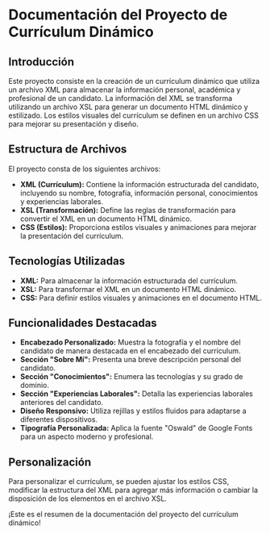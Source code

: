 # Documentación del Proyecto de Currículum Dinámico

## Introducción
Este proyecto consiste en la creación de un currículum dinámico que utiliza un archivo XML para almacenar la información personal, académica y profesional de un candidato. La información del XML se transforma utilizando un archivo XSL para generar un documento HTML dinámico y estilizado. Los estilos visuales del currículum se definen en un archivo CSS para mejorar su presentación y diseño.

## Estructura de Archivos
El proyecto consta de los siguientes archivos:

- **XML (Currículum):** Contiene la información estructurada del candidato, incluyendo su nombre, fotografía, información personal, conocimientos y experiencias laborales.
- **XSL (Transformación):** Define las reglas de transformación para convertir el XML en un documento HTML dinámico.
- **CSS (Estilos):** Proporciona estilos visuales y animaciones para mejorar la presentación del currículum.

## Tecnologías Utilizadas
- **XML:** Para almacenar la información estructurada del currículum.
- **XSL:** Para transformar el XML en un documento HTML dinámico.
- **CSS:** Para definir estilos visuales y animaciones en el documento HTML.

## Funcionalidades Destacadas
- **Encabezado Personalizado:** Muestra la fotografía y el nombre del candidato de manera destacada en el encabezado del currículum.
- **Sección "Sobre Mí":** Presenta una breve descripción personal del candidato.
- **Sección "Conocimientos":** Enumera las tecnologías y su grado de dominio.
- **Sección "Experiencias Laborales":** Detalla las experiencias laborales anteriores del candidato.
- **Diseño Responsivo:** Utiliza rejillas y estilos fluidos para adaptarse a diferentes dispositivos.
- **Tipografía Personalizada:** Aplica la fuente "Oswald" de Google Fonts para un aspecto moderno y profesional.

## Personalización
Para personalizar el currículum, se pueden ajustar los estilos CSS, modificar la estructura del XML para agregar más información o cambiar la disposición de los elementos en el archivo XSL.

¡Este es el resumen de la documentación del proyecto del currículum dinámico!
